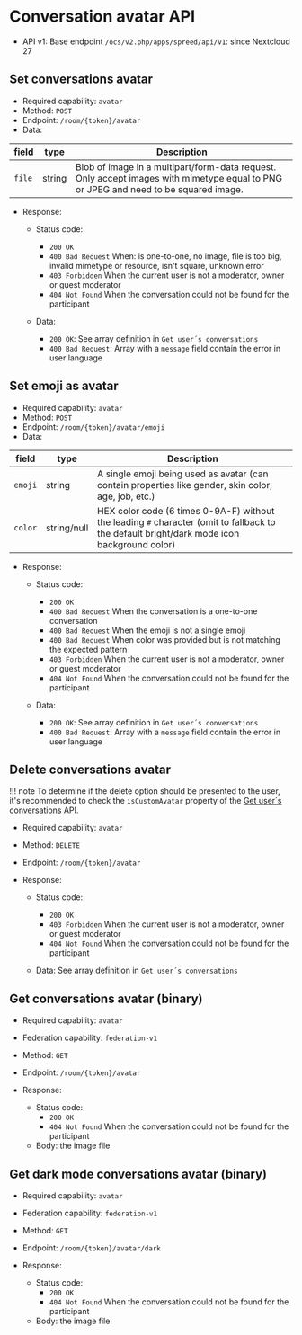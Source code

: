 # Conversation avatar API

* API v1: Base endpoint `/ocs/v2.php/apps/spreed/api/v1`: since Nextcloud 27

## Set conversations avatar

* Required capability: `avatar`
* Method: `POST`
* Endpoint: `/room/{token}/avatar`
* Data:

| field  | type   | Description                                                                                                                         |
|--------|--------|-------------------------------------------------------------------------------------------------------------------------------------|
| `file` | string | Blob of image in a multipart/form-data request. Only accept images with mimetype equal to PNG or JPEG and need to be squared image. |

* Response:
    - Status code:
        + `200 OK`
        + `400 Bad Request` When: is one-to-one, no image, file is too big, invalid mimetype or resource, isn't square, unknown error
        + `403 Forbidden` When the current user is not a moderator, owner or guest moderator
        + `404 Not Found` When the conversation could not be found for the participant

    - Data:
        + `200 OK`: See array definition in `Get user´s conversations`
        + `400 Bad Request`: Array with a `message` field contain the error in user language

## Set emoji as avatar

* Required capability: `avatar`
* Method: `POST`
* Endpoint: `/room/{token}/avatar/emoji`
* Data:

| field   | type        | Description                                                                                                                                |
|---------|-------------|--------------------------------------------------------------------------------------------------------------------------------------------|
| `emoji` | string      | A single emoji being used as avatar (can contain properties like gender, skin color, age, job, etc.)                                       |
| `color` | string/null | HEX color code (6 times 0-9A-F) without the leading `#` character (omit to fallback to the default bright/dark mode icon background color) |

* Response:
    - Status code:
        + `200 OK`
        + `400 Bad Request` When the conversation is a one-to-one conversation
        + `400 Bad Request` When the emoji is not a single emoji
        + `400 Bad Request` When color was provided but is not matching the expected pattern
        + `403 Forbidden` When the current user is not a moderator, owner or guest moderator
        + `404 Not Found` When the conversation could not be found for the participant

    - Data:
        + `200 OK`: See array definition in `Get user´s conversations`
        + `400 Bad Request`: Array with a `message` field contain the error in user language

## Delete conversations avatar

!!! note
    To determine if the delete option should be presented to the user, it's recommended to check the `isCustomAvatar` property of the [Get user´s conversations](conversation.md#get-user-s-conversations) API.


* Required capability: `avatar`
* Method: `DELETE`
* Endpoint: `/room/{token}/avatar`

* Response:
    - Status code:
        + `200 OK`
        + `403 Forbidden` When the current user is not a moderator, owner or guest moderator
        + `404 Not Found` When the conversation could not be found for the participant

    - Data: See array definition in `Get user´s conversations`

## Get conversations avatar (binary)

* Required capability: `avatar`
* Federation capability: `federation-v1`
* Method: `GET`
* Endpoint: `/room/{token}/avatar`

* Response:
    - Status code:
        + `200 OK`
        + `404 Not Found` When the conversation could not be found for the participant
    - Body: the image file

## Get dark mode conversations avatar (binary)

* Required capability: `avatar`
* Federation capability: `federation-v1`
* Method: `GET`
* Endpoint: `/room/{token}/avatar/dark`

* Response:
    - Status code:
        + `200 OK`
        + `404 Not Found` When the conversation could not be found for the participant
    - Body: the image file
